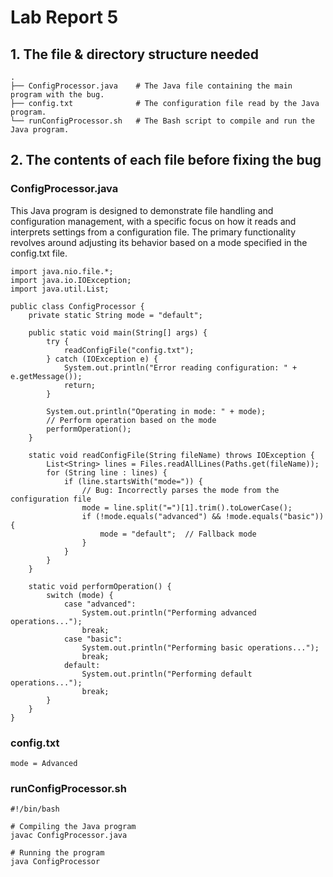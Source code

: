 # Lab Report 5
## 1. The file & directory structure needed
    .
    ├── ConfigProcessor.java    # The Java file containing the main program with the bug.
    ├── config.txt              # The configuration file read by the Java program.
    └── runConfigProcessor.sh   # The Bash script to compile and run the Java program.

## 2. The contents of each file before fixing the bug
### ConfigProcessor.java
This Java program is designed to demonstrate file handling and configuration management, with a specific focus on how it reads and interprets settings from a configuration file. The primary functionality revolves around adjusting its behavior based on a mode specified in the config.txt file.
```
import java.nio.file.*;
import java.io.IOException;
import java.util.List;

public class ConfigProcessor {
    private static String mode = "default";

    public static void main(String[] args) {
        try {
            readConfigFile("config.txt");
        } catch (IOException e) {
            System.out.println("Error reading configuration: " + e.getMessage());
            return;
        }

        System.out.println("Operating in mode: " + mode);
        // Perform operation based on the mode
        performOperation();
    }

    static void readConfigFile(String fileName) throws IOException {
        List<String> lines = Files.readAllLines(Paths.get(fileName));
        for (String line : lines) {
            if (line.startsWith("mode=")) {
                // Bug: Incorrectly parses the mode from the configuration file
                mode = line.split("=")[1].trim().toLowerCase();
                if (!mode.equals("advanced") && !mode.equals("basic")) {
                    mode = "default";  // Fallback mode
                }
            }
        }
    }

    static void performOperation() {
        switch (mode) {
            case "advanced":
                System.out.println("Performing advanced operations...");
                break;
            case "basic":
                System.out.println("Performing basic operations...");
                break;
            default:
                System.out.println("Performing default operations...");
                break;
        }
    }
}

```
### config.txt 
```
mode = Advanced
```
### runConfigProcessor.sh
```
#!/bin/bash

# Compiling the Java program
javac ConfigProcessor.java

# Running the program
java ConfigProcessor

```
